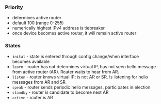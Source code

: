 ### Priority
- determines active router
- default 100 (range 0-255)
- numerically highest IPv4 address is tiebreaker
- once device becomes active router, it will remain active router
### States
- `inital` - state is entered through config change/when interface becomes available
- `learn` - router has not determines virtual IP, has not seen hello message from active router (AR). Router waits to hear from AR.
- `listen` - router knows virtual IP; is not AR or SR. Is listening for hello messages from AR and SR.
- `speak` - router sends periodic hello messages, participates in election
- `standby` - router is candidate to become next AR
- `active` - router is AR